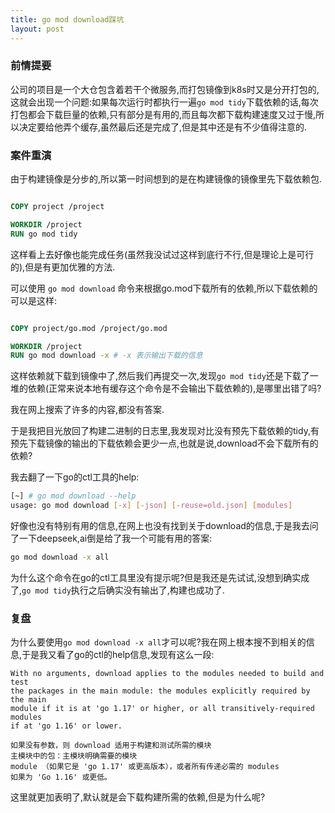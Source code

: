 ```yaml
---
title: go mod download踩坑
layout: post
---
```


### 前情提要

公司的项目是一个大仓包含着若干个微服务,而打包镜像到k8s时又是分开打包的,这就会出现一个问题:如果每次运行时都执行一遍`go mod tidy`下载依赖的话,每次打包都会下载巨量的依赖,只有部分是有用的,而且每次都下载构建速度又过于慢,所以决定要给他弄个缓存,虽然最后还是完成了,但是其中还是有不少值得注意的.

### 案件重演

由于构建镜像是分步的,所以第一时间想到的是在构建镜像的镜像里先下载依赖包.

```Dockerfile

COPY project /project

WORKDIR /project
RUN go mod tidy

```

这样看上去好像也能完成任务(虽然我没试过这样到底行不行,但是理论上是可行的),但是有更加优雅的方法.

可以使用 `go mod download` 命令来根据go.mod下载所有的依赖,所以下载依赖的可以是这样:

```Dockerfile

COPY project/go.mod /project/go.mod

WORKDIR /project
RUN go mod download -x # -x 表示输出下载的信息

```

这样依赖就下载到镜像中了,然后我们再提交一次,发现`go mod tidy`还是下载了一堆的依赖(正常来说本地有缓存这个命令是不会输出下载依赖的),是哪里出错了吗?

我在网上搜索了许多的内容,都没有答案.

于是我把目光放回了构建二进制的日志里,我发现对比没有预先下载依赖的tidy,有预先下载镜像的输出的下载依赖会更少一点,也就是说,download不会下载所有的依赖?

我去翻了一下go的ctl工具的help:

```bash
[~] # go mod download --help
usage: go mod download [-x] [-json] [-reuse=old.json] [modules]
```

好像也没有特别有用的信息,在网上也没有找到关于download的信息,于是我去问了一下deepseek,ai倒是给了我一个可能有用的答案:

```bash
go mod download -x all
```

为什么这个命令在go的ctl工具里没有提示呢?但是我还是先试试,没想到确实成了,`go mod tidy`执行之后确实没有输出了,构建也成功了.

### 复盘

为什么要使用`go mod download -x all`才可以呢?我在网上根本搜不到相关的信息,于是我又看了go的ctl的help信息,发现有这么一段:

```
With no arguments, download applies to the modules needed to build and test
the packages in the main module: the modules explicitly required by the main
module if it is at 'go 1.17' or higher, or all transitively-required modules
if at 'go 1.16' or lower.

如果没有参数，则 download 适用于构建和测试所需的模块
主模块中的包：主模块明确需要的模块
module （如果它是 'go 1.17' 或更高版本），或者所有传递必需的 modules
如果为 'Go 1.16' 或更低。
```

这里就更加表明了,默认就是会下载构建所需的依赖,但是为什么呢?
